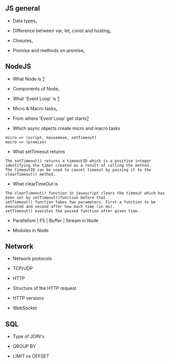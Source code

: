 ## JS general

* Data types[.](https://developer.mozilla.org/ru/docs/Web/JavaScript/Data_structures)

* Difference between var, let, const and hosting[.](https://medium.com/nuances-of-programming/%D0%B2-%D1%87%D1%91%D0%BC-%D1%80%D0%B0%D0%B7%D0%BD%D0%B8%D1%86%D0%B0-%D0%BC%D0%B5%D0%B6%D0%B4%D1%83-var-let-%D0%B8-const-%D0%B2-javascript-3084bfe9f7a3)

* Closures[.](https://medium.com/@stasonmars/%D0%BF%D0%BE%D0%BD%D0%B8%D0%BC%D0%B0%D0%B5%D0%BC-%D0%B7%D0%B0%D0%BC%D1%8B%D0%BA%D0%B0%D0%BD%D0%B8%D1%8F-%D0%B2-javascript-%D1%80%D0%B0%D0%B7-%D0%B8-%D0%BD%D0%B0%D0%B2%D1%81%D0%B5%D0%B3%D0%B4%D0%B0-c211805b6898)

* Promise and methods on promise[.](https://metanit.com/web/javascript/17.1.php)

## NodeJS

* What Node is [?](https://nodejs.org/ru/about/)

* Components of Node[.](https://medium.com/webbdev/js-9ca13173577b)

* What 'Event Loop' is [?](https://medium.com/devschacht/javascript-eventloop-explained-f2dcf84e36ee)

* Micro & Macro tasks[.](https://javascript.info/event-loop)

* From where 'Event Loop' get starts[?](https://learn.javascript.ru/event-loop)

* Which async objects create micro and macro tasks
```angular2html
micro => (script, mousemove, setTimeout)
macro => (promise)
```

* What setTimeout returns 
```angular2html
The setTimeout() returns a timeoutID which is a positive integer identifying the timer created as a result of calling the method.
The timeoutID can be used to cancel timeout by passing it to the clearTimeout() method.
```  

* What clearTimeOut is
```angular2html
The clearTimeout() function in javascript clears the timeout which has been set by setTimeout()function before that.
setTimeout() function takes two parameters. First a function to be executed and second after how much time (in ms).
setTimeout() executes the passed function after given time.
```

* Parallelism | FS | Buffer | Stream in Node

* Modules in Node

## Network

* Network protocols

* TCP/UDP

* HTTP

* Structure of the HTTP request

* HTTP versions

* WebSocket

## SQL

* Type of JOIN's

* GROUP BY

* LIMIT vs OFFSET